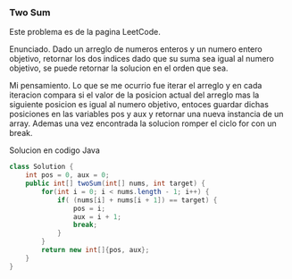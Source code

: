 ### Two Sum

Este problema es de la pagina LeetCode.

Enunciado.
Dado un arreglo de numeros enteros y un numero entero objetivo, retornar los dos indices dado que su suma sea igual al numero objetivo, se puede retornar la solucion en el orden que sea.

Mi pensamiento.
Lo que se me ocurrio fue iterar el arreglo y en cada iteracion compara si el valor de la posicion actual del arreglo mas la siguiente posicion es igual al numero objetivo, entoces guardar dichas posiciones en las variables pos y aux y retornar una nueva instancia de un array. Ademas una vez encontrada la solucion romper el ciclo for con un break.

Solucion en codigo Java

``` Java
class Solution {
    int pos = 0, aux = 0;
    public int[] twoSum(int[] nums, int target) {
        for(int i = 0; i < nums.length - 1; i++) {
            if( (nums[i] + nums[i + 1]) == target) {
                pos = i;
                aux = i + 1;
                break;
            }
        }
        return new int[]{pos, aux};
    }
} 
```
